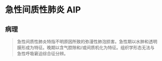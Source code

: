 # 急性间质性肺炎 AIP
## 病理
> 急性间质性肺炎特指不明原因所致的弥漫性肺泡损害。急性期以水肿和透明膜形成为特征。晚期以含气腔隙和/或间质机化为特征。组织学形态无法与急性呼吸窘迫综合征分辨。
> 